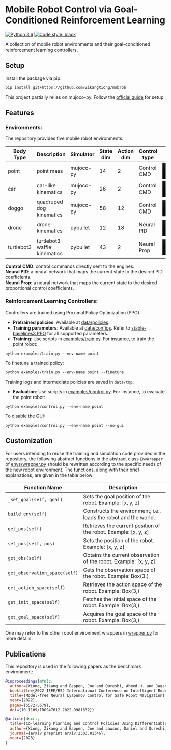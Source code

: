 # Mobile Robot Control via Goal-Conditioned Reinforcement Learning

[![Python 3.6](https://img.shields.io/badge/python-3.11-blue.svg)](https://www.python.org/downloads/release/python-3110/)
<a href="https://github.com/psf/black"><img alt="Code style: black" src="https://img.shields.io/badge/code%20style-black-000000.svg"></a>

A collection of mobile robot environments and their goal-conditioned reinforcement learning controllers.

## Setup

Install the package via pip:

```shell
pip install git+https://github.com/ZikangXiong/mobrob
```

This project partially relies on mujoco-py. Follow the [official guide](https://github.com/openai/mujoco-py#synopsis) for setup.

## Features

### Environments: 

The repository provides five mobile robot environments:

| Body Type  | Description                  | Simulator | State dim | Action dim | Control type | Video                                                                                                               |
| ---------- | ---------------------------- | --------- | --------- | ---------- | ------------ | ------------------------------------------------------------------------------------------------------------------- |
| point      | point mass                   | mujoco-py | 14        | 2          | Control CMD  | <video src='https://github.com/ZikangXiong/mobrob/assets/73256697/4a4e5280-6b2c-46be-b44d-94d5a6c96d34' width=100/> |
| car        | car-like kinematics          | mujoco-py | 26        | 2          | Control CMD  | <video src='https://github.com/ZikangXiong/mobrob/assets/73256697/6ac6a44e-7f20-4a1a-91a9-5829989896af' width=100/> |
| doggo      | quadruped dog kinematics     | mujoco-py | 58        | 12         | Control CMD  | <video src='https://github.com/ZikangXiong/mobrob/assets/73256697/a9be5df1-3df4-4b81-a81f-2e826588c186' width=100/> |
| drone      | drone kinematics             | pybullet  | 12        | 18         | Neural PID   | <video src='https://github.com/ZikangXiong/mobrob/assets/73256697/456281ea-03f7-4368-8a60-1a36d67f009f' width=100/> |
| turtlebot3 | turtlebot3-waffle kinematics | pybullet  | 43        | 2          | Neural Prop  | <video src='https://github.com/ZikangXiong/mobrob/assets/73256697/d14d6713-557e-4980-a82b-998ad29c104e' width=100/> |

**Control CMD**: control commands directly sent to the engines.   
**Neural PID**: a neural network that maps the current state to the desired PID coefficients.  
**Neural Prop**: a neural network that maps the current state to the desired proportional control coefficients.  


### Reinforcement Learning Controllers: 

Controllers are trained using Proximal Policy Optimization (PPO). 

- **Pretrained policies**: Available at [data/policies](/data/policies/). 
- **Training parameters**: Available at [data/configs](/data/configs/). Refer to [stable-baselines3 PPO](https://stable-baselines3.readthedocs.io/en/master/modules/ppo.html) for all supported parameters.
- **Training**: Use scripts in [examples/train.py](/examples/train.py). For instance, to train the point robot:

```shell
python examples/train.py --env-name point 
```

To finetune a trained policy:

```shell
python examples/train.py --env-name point --finetune
```

Training logs and intermediate policies are saved in `data/tmp`.

- **Evaluation**: Use scripts in [examples/control.py](/examples/control.py). For instance, to evaluate the point robot:

```shell
python examples/control.py --env-name point 
```

To disable the GUI:

```shell
python examples/control.py --env-name point --no-gui
```

## Customization

For users intending to reuse the training and simulation code provided in the repository, the following abstract functions in the abstract class `EnvWrapper` of [envs/wrapper.py](/src/mobrob/envs/wrapper.py) should be rewritten according to the specific needs of the new robot environment. The functions, along with their brief explanations, are given in the table below:

| Function Name                 | Description                                                      |
| ----------------------------- | ---------------------------------------------------------------- |
| `_set_goal(self, goal)`       | Sets the goal position of the robot. Example: [x, y, z]          |
| `build_env(self)`             | Constructs the environment, i.e., loads the robot and the world. |
| `get_pos(self)`               | Retrieves the current position of the robot. Example: [x, y, z]  |
| `set_pos(self, pos)`          | Sets the position of the robot. Example: [x, y, z]               |
| `get_obs(self)`               | Obtains the current observation of the robot. Example: [x, y, z] |
| `get_observation_space(self)` | Gets the observation space of the robot. Example: Box(3,)        |
| `get_action_space(self)`      | Retrieves the action space of the robot. Example: Box(3,)        |
| `get_init_space(self)`        | Fetches the initial space of the robot. Example: Box(3,)         |
| `get_goal_space(self)`        | Acquires the goal space of the robot. Example: Box(3,)           |

One may refer to the other robot environment wrappers in [wrapper.py](/src/mobrob/envs/wrapper.py) for more details.

## Publications

This repository is used in the following papers as the benchmark environment:

```bibtex
@inproceedings{mfnlc,
  author={Xiong, Zikang and Eappen, Joe and Qureshi, Ahmed H. and Jagannathan, Suresh},
  booktitle={2022 IEEE/RSJ International Conference on Intelligent Robots and Systems (IROS)}, 
  title={Model-free Neural Lyapunov Control for Safe Robot Navigation}, 
  year={2022},
  pages={5572-5579},
  doi={10.1109/IROS47612.2022.9981632}}

@article{dscrl,
  title={Co-learning Planning and Control Policies Using Differentiable Formal Task Constraints},
  author={Xiong, Zikang and Eappen, Joe and Lawson, Daniel and Qureshi, Ahmed H and Jagannathan, Suresh},
  journal={arXiv preprint arXiv:2303.01346},
  year={2023}
}
```
